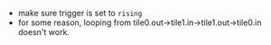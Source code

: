 - make sure trigger is set to `rising`
- for some reason, looping from tile0.out->tile1.in->tile1.out->tile0.in doesn't work.
